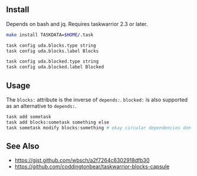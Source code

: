 ## Install

Depends on bash and jq. Requires taskwarrior 2.3 or later.

```bash
make install TASKDATA=$HOME/.task

task config uda.blocks.type string
task config uda.blocks.label Blocks

task config uda.blocked.type string
task config uda.blocked.label Blocked
```

## Usage

The `blocks:` attribute is the inverse of `depends:`. `blocked:` is also
supported as an alternative to `depends:`.

```bash
task add sometask
task add blocks:sometask something else
task sometask modify blocks:something # okay circular dependencies don't work but modify does
```

## See Also

- https://gist.github.com/wbsch/a2f7264c6302918dfb30
- https://github.com/coddingtonbear/taskwarrior-blocks-capsule
